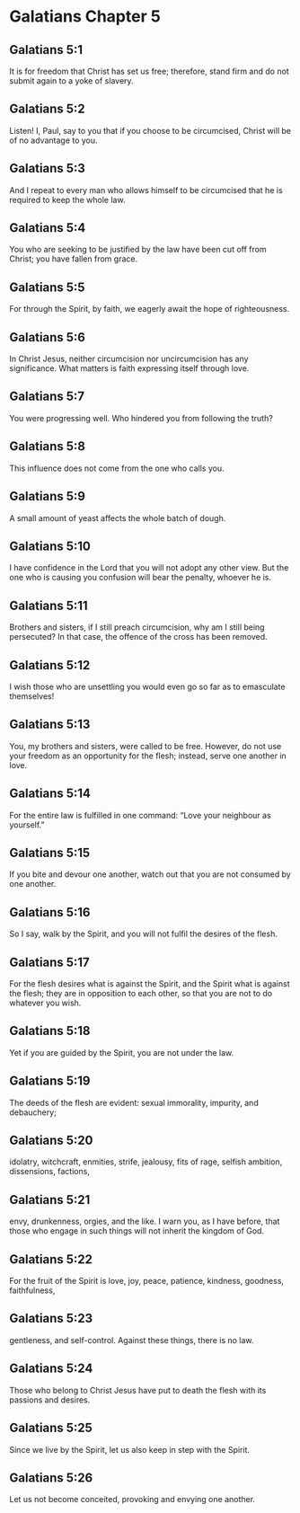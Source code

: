 # Galatians Chapter 5

## Galatians 5:1

It is for freedom that Christ has set us free; therefore, stand firm and do not submit again to a yoke of slavery.

## Galatians 5:2

Listen! I, Paul, say to you that if you choose to be circumcised, Christ will be of no advantage to you.

## Galatians 5:3

And I repeat to every man who allows himself to be circumcised that he is required to keep the whole law.

## Galatians 5:4

You who are seeking to be justified by the law have been cut off from Christ; you have fallen from grace.

## Galatians 5:5

For through the Spirit, by faith, we eagerly await the hope of righteousness.

## Galatians 5:6

In Christ Jesus, neither circumcision nor uncircumcision has any significance. What matters is faith expressing itself through love.

## Galatians 5:7

You were progressing well. Who hindered you from following the truth?

## Galatians 5:8

This influence does not come from the one who calls you.

## Galatians 5:9

A small amount of yeast affects the whole batch of dough.

## Galatians 5:10

I have confidence in the Lord that you will not adopt any other view. But the one who is causing you confusion will bear the penalty, whoever he is.

## Galatians 5:11

Brothers and sisters, if I still preach circumcision, why am I still being persecuted? In that case, the offence of the cross has been removed.

## Galatians 5:12

I wish those who are unsettling you would even go so far as to emasculate themselves!

## Galatians 5:13

You, my brothers and sisters, were called to be free. However, do not use your freedom as an opportunity for the flesh; instead, serve one another in love.

## Galatians 5:14

For the entire law is fulfilled in one command: “Love your neighbour as yourself.”

## Galatians 5:15

If you bite and devour one another, watch out that you are not consumed by one another.

## Galatians 5:16

So I say, walk by the Spirit, and you will not fulfil the desires of the flesh.

## Galatians 5:17

For the flesh desires what is against the Spirit, and the Spirit what is against the flesh; they are in opposition to each other, so that you are not to do whatever you wish.

## Galatians 5:18

Yet if you are guided by the Spirit, you are not under the law.

## Galatians 5:19

The deeds of the flesh are evident: sexual immorality, impurity, and debauchery;

## Galatians 5:20

idolatry, witchcraft, enmities, strife, jealousy, fits of rage, selfish ambition, dissensions, factions,

## Galatians 5:21

envy, drunkenness, orgies, and the like. I warn you, as I have before, that those who engage in such things will not inherit the kingdom of God.

## Galatians 5:22

For the fruit of the Spirit is love, joy, peace, patience, kindness, goodness, faithfulness,

## Galatians 5:23

gentleness, and self-control. Against these things, there is no law.

## Galatians 5:24

Those who belong to Christ Jesus have put to death the flesh with its passions and desires.

## Galatians 5:25

Since we live by the Spirit, let us also keep in step with the Spirit.

## Galatians 5:26

Let us not become conceited, provoking and envying one another.
